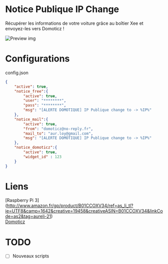 # Notice Publique IP Change

Récupérer les informations de votre voiture grâce au boîtier Xee et envoyez-les vers Domoticz !

![Preview img](notice-public-ip-change-php/screen/ip_domoticz.png)

# Configurations

config.json
```json
{
	"active": true,
	"notice_free":{
		"active": true,
		"user": "********",
		"pass": "********",
		"msg": "[ALERTE DOMOTIQUE] IP Publique change to -> %IP%"
	},
	"notice_mail":{
		"active": true,
		"from": "domoticz@no-reply.fr",
		"mail_to": "aur.loy@gmail.com",
		"msg": "[ALERTE DOMOTIQUE] IP Publique change to -> %IP%"
	},
	"notice_domoticz":{
		"active": true,
		"widget_id" : 123
	}
}
```

# Liens
[Raspberry Pi 3] (http://www.amazon.fr/gp/product/B01CCOXV34/ref=as_li_tl?ie=UTF8&camp=1642&creative=19458&creativeASIN=B01CCOXV34&linkCode=as2&tag=aureli-21)<br />
[Domoticz](https://domoticz.com/)<br />

# TODO
- [ ] Nouveaux scripts
